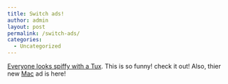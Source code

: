 ```yaml
---
title: Switch ads!
author: admin
layout: post
permalink: /switch-ads/
categories:
  - Uncategorized
---
```

[Everyone looks spiffy with a Tux][1]. This is so funny! check it out! Also, thier new [Mac][2] ad is here!

 [1]: http://www.ubergeek.tv/switchlinux/ "Everyone looks spiffy with a Tux"
 [2]: http://www.ubergeek.tv/switchback/